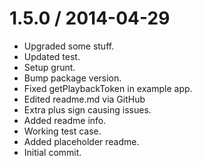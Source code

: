 
1.5.0 / 2014-04-29
==================

 * Upgraded some stuff.
 * Updated test.
 * Setup grunt.
 * Bump package version.
 * Fixed getPlaybackToken in example app.
 * Edited readme.md via GitHub
 * Extra plus sign causing issues.
 * Added readme info.
 * Working test case.
 * Added placeholder readme.
 * Initial commit.
